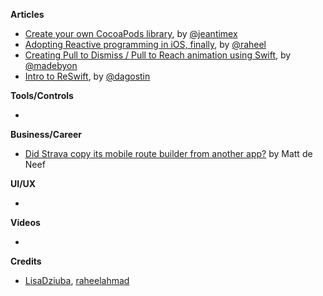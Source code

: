 
**Articles**

* [Create your own CocoaPods library](https://medium.com/flawless-app-stories/create-your-own-cocoapods-library-da589d5cd270), by [@jeantimex](https://twitter.com/jeantimex)
* [Adopting Reactive programming in iOS, finally](https://sakunlabs.com/blog/reactive_ios), by [@raheel](https://twitter.com/raheel)
* [Creating Pull to Dismiss / Pull to Reach animation using Swift](http://exploringswift.com/creating-pull-to-dismiss-pull-to-reach-animation-using-swift/), by [@madebyon](https://twitter.com/madebyon)
* [Intro to ReSwift](https://agostini.tech/2019/03/03/intro-to-reswift/), by [@dagostin](https://twitter.com/dagostin)

**Tools/Controls**

* 

**Business/Career**

* [Did Strava copy its mobile route builder from another app?](https://cyclingtips.com/2019/02/did-strava-copy-its-mobile-route-builder-from-another-app/) by Matt de Neef

**UI/UX**

* 

**Videos**

* 

**Credits**

* [LisaDziuba](https://github.com/LisaDziuba), [raheelahmad](https://github.com/raheelahmad)
